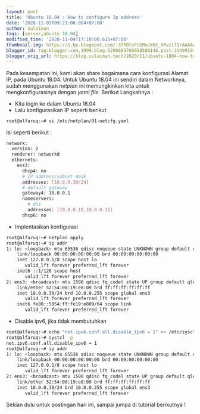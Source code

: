 ```yaml
--- 
layout: post 
title: 'Ubuntu 18.04 : How to configure Ip address' 
date: '2020-11-03T09:21:00.004+07:00' 
author: Sulaiman 
tags: [server,ubuntu 18.04]
modified_time: '2020-11-04T17:10:00.615+07:00' 
thumbnail-img: https://1.bp.blogspot.com/-37PDlsFtbMo/X6C_VRvz1fI/AAAAAAAAGF0/yHhRjS7fZSkUVDH3mLuQl_EmS9-GzFHuQCLcBGAsYHQ/s72-c/logo.png 
blogger_id: tag:blogger.com,1999:blog-5298605766658508146.post-3149919107726433063 
blogger_orig_url: https://blog.sulaiman.tech/2020/11/ubuntu-1804-how-to-configure-ip-address.html
---
```


<span>    </span>Pada kesempatan ini, kami akan share bagaimana cara konfigurasi Alamat IP, pada Ubuntu 18.04\. Untuk Ubuntu 18.04 ini sendiri dalam Networknya, sudah menggunakan _netplan_ ini memungkinkan kita untuk mengkonfigurasinya dengan _yaml file._ Berikut Langkahnya :

-  Kita login ke dalam Ubuntu 18.04
-  Lalu konfigurasikan IP seperti berikut

```bash  
root@alfaruq:~# vi /etc/netplan/01-netcfg.yaml  
```  

Isi seperti berikut :

```bash  
network:  
  version: 2  
  renderer: networkd  
  ethernets:  
    ens3:  
      dhcp4: no  
      # IP address/subnet mask  
      addresses: [10.0.0.30/24]  
      # default gateway  
      gateway4: 10.0.0.1  
      nameservers:  
        # dns   
        addresses: [10.0.0.10,10.0.0.11]  
      dhcp6: no  

```

- Implentasikan konfigurasi

```bash  
root@alfaruq:~# netplan apply  
root@alfaruq:~# ip addr  
1: lo: <loopback> mtu 65536 qdisc noqueue state UNKNOWN group default qlen 1000  
    link/loopback 00:00:00:00:00:00 brd 00:00:00:00:00:00  
    inet 127.0.0.1/8 scope host lo  
       valid_lft forever preferred_lft forever  
    inet6 ::1/128 scope host  
       valid_lft forever preferred_lft forever  
2: ens3: <broadcast> mtu 1500 qdisc fq_codel state UP group default qlen 1000  
    link/ether 52:54:00:19:e8:09 brd ff:ff:ff:ff:ff:ff  
    inet 10.0.0.30/24 brd 10.0.0.255 scope global ens3  
       valid_lft forever preferred_lft forever  
    inet6 fe80::5054:ff:fe19:e809/64 scope link  
       valid_lft forever preferred_lft forever  
```  
- Disable ipv6, jika tidak membutuhkan

```bash  
root@alfaruq:~# echo "net.ipv6.conf.all.disable_ipv6 = 1" >> /etc/sysctl.conf   
root@alfaruq:~# systcl -p  
net.ipv6.conf.all.disable_ipv6 = 1   
root@alfaruq:~# ip addr  
1: lo: <loopback> mtu 65536 qdisc noqueue state UNKNOWN group default qlen 1000  
    link/loopback 00:00:00:00:00:00 brd 00:00:00:00:00:00  
    inet 127.0.0.1/8 scope host lo  
       valid_lft forever preferred_lft forever  
2: ens3: <broadcast> mtu 1500 qdisc fq_codel state UP group default qlen 1000  
    link/ether 52:54:00:19:e8:09 brd ff:ff:ff:ff:ff:ff  
    inet 10.0.0.30/24 brd 10.0.0.255 scope global ens3  
       valid_lft forever preferred_lft forever  

```  

Sekian dulu untuk postingan hari ini, sampai jumpa di tutorial berikutnya !